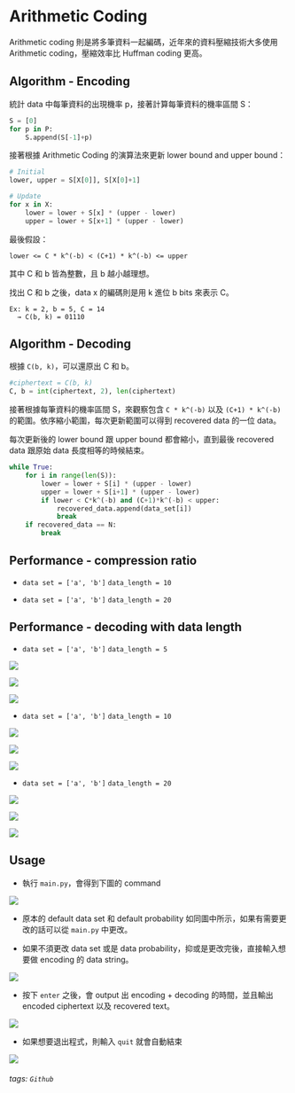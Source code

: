 # Arithmetic Coding

Arithmetic coding 則是將多筆資料一起編碼，近年來的資料壓縮技術大多使用 Arithmetic coding，壓縮效率比 Huffman coding 更高。

## Algorithm - Encoding

統計 data 中每筆資料的出現機率 p，接著計算每筆資料的機率區間 S：

```python
S = [0]
for p in P:
    S.append(S[-1]+p)
```

接著根據 Arithmetic Coding 的演算法來更新 lower bound and upper bound：

```python
# Initial
lower, upper = S[X[0]], S[X[0]+1]

# Update
for x in X:
    lower = lower + S[x] * (upper - lower)
    upper = lower + S[x+1] * (upper - lower)
```

最後假設：
```
lower <= C * k^(-b) < (C+1) * k^(-b) <= upper
```
其中 C 和 b 皆為整數，且 b 越小越理想。

找出 C 和 b 之後，data x 的編碼則是用 k 進位 b bits 來表示 C。

```
Ex: k = 2, b = 5, C = 14
  → C(b, k) = 01110
```

## Algorithm - Decoding

根據 `C(b, k)`，可以還原出 C 和 b。

```python
#ciphertext = C(b, k)
C, b = int(ciphertext, 2), len(ciphertext)
```

接著根據每筆資料的機率區間 S，來觀察包含 `C * k^(-b)` 以及 `(C+1) * k^(-b)` 的範圍。依序縮小範圍，每次更新範圍可以得到 recovered data 的一位 data。

每次更新後的 lower bound 跟 upper bound 都會縮小，直到最後 recovered data 跟原始 data 長度相等的時候結束。

```python
while True:
    for i in range(len(S)):
        lower = lower + S[i] * (upper - lower)
        upper = lower + S[i+1] * (upper - lower)
        if lower < C*k^(-b) and (C+1)*k^(-b) < upper:
            recovered_data.append(data_set[i])
            break
    if recovered_data == N:
        break
```

## Performance - compression ratio

* `data set = ['a', 'b']`  `data_length = 10`



* `data set = ['a', 'b']`  `data_length = 20`


<!--
## Performance - decoding without length of data

* `data set = ['a', 'b']`  `data_length = 5`

![](https://i.imgur.com/9Oki9GL.png)

![](https://i.imgur.com/YIBZun3.png)

![](https://i.imgur.com/dpL4bBw.png)

* `data set = ['a', 'b']`  `data_length = 10`

![](https://i.imgur.com/Uxdtdlq.png)

![](https://i.imgur.com/5JkBllv.png)

![](https://i.imgur.com/E1oul3e.png)

* `data set = ['a', 'b']`  `data_length = 20`

![](https://i.imgur.com/BuzVs30.png)

![](https://i.imgur.com/J0qsMnF.png)

![](https://i.imgur.com/rQjvXVX.png)
-->

## Performance - decoding with data length
* `data set = ['a', 'b']`  `data_length = 5`

![](https://i.imgur.com/VDKFZUu.png)

![](https://i.imgur.com/AtF9RKv.png)

![](https://i.imgur.com/Eui3IPj.png)

* `data set = ['a', 'b']`  `data_length = 10`

![](https://i.imgur.com/jmoeO0E.png)

![](https://i.imgur.com/5Yp1Pv1.png)

![](https://i.imgur.com/wuuYEZL.png)

* `data set = ['a', 'b']`  `data_length = 20`

![](https://i.imgur.com/dkx6bkQ.png)

![](https://i.imgur.com/6js0tpm.png)

![](https://i.imgur.com/GXXdiTa.png)

## Usage

* 執行 `main.py`，會得到下圖的 command

![](https://i.imgur.com/l3BDRIk.png)

* 原本的 default data set 和 default probability 如同圖中所示，如果有需要更改的話可以從 `main.py` 中更改。

* 如果不須更改 data set 或是 data probability，抑或是更改完後，直接輸入想要做 encoding 的 data string。

![](https://i.imgur.com/zqKl9EH.png)

* 按下 `enter` 之後，會 output 出 encoding + decoding 的時間，並且輸出 encoded ciphertext 以及 recovered text。

![](https://i.imgur.com/yXYCNPb.png)

* 如果想要退出程式，則輸入 `quit` 就會自動結束

![](https://i.imgur.com/2MoTh8r.png)

###### tags: `Github`

